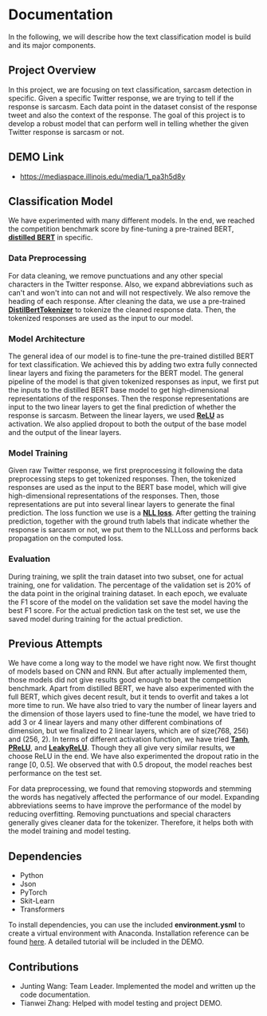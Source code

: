 # Documentation

In the following, we will describe how the text classification model is build and its major components.
## Project Overview
In this project, we are focusing on text classification, sarcasm detection in specific. Given a specific Twitter response, we are trying to tell if the response is sarcasm. Each data point in the dataset consist of the response tweet and also the context of the response. The goal of this project is to develop a robust model that can perform well in telling whether the given Twitter response is sarcasm or not.

## DEMO Link
* https://mediaspace.illinois.edu/media/1_pa3h5d8y

## Classification Model
We have experimented with many different models. In the end, we reached the competition benchmark score by fine-tuning a pre-trained BERT, [**distilled BERT**](https://huggingface.co/transformers/model_doc/distilbert.html) in specific.

### Data Preprocessing
For data cleaning, we remove punctuations and any other special characters in the Twitter response. Also, we expand abbreviations such as can't and won't into can not and will not respectively. We also remove the heading of each response. After cleaning the data, we use a pre-trained [**DistilBertTokenizer**](https://huggingface.co/transformers/model_doc/distilbert.html#distilberttokenizer) to tokenize the cleaned response data. Then, the tokenized responses are used as the input to our model.

### Model Architecture
The general idea of our model is to fine-tune the pre-trained distilled BERT for text classification. We achieved this by adding two extra fully connected linear layers and fixing the parameters for the BERT model. The general pipeline of the model is that given tokenized responses as input, we first put the inputs to the distilled BERT base model to get high-dimensional representations of the responses. Then the response representations are input to the two linear layers to get the final prediction of whether the response is sarcasm. Between the linear layers, we used [**ReLU**](https://pytorch.org/docs/stable/generated/torch.nn.ReLU.html) as activation. We also applied dropout to both the output of the base model and the output of the linear layers.

### Model Training
Given raw Twitter response, we first preprocessing it following the data preprocessing steps to get tokenized responses. Then, the tokenized responses are used as the input to the BERT base model, which will give high-dimensional representations of the responses. Then, those representations are put into several linear layers to generate the final prediction. The loss function we use is a [**NLL loss**](https://pytorch.org/docs/stable/generated/torch.nn.NLLLoss.html). After getting the training prediction, together with the ground truth labels that indicate whether the response is sarcasm or not, we put them to the NLLLoss and performs back propagation on the computed loss.


### Evaluation
During training, we split the train dataset into two subset, one for actual training, one for validation. The percentage of the validation set is 20% of the data point in the original training dataset. In each epoch, we evaluate the F1 score of the model on the validation set save the model having the best F1 score. For the actual prediction task on the test set, we use the saved model during training for the actual prediction.

## Previous Attempts
We have come a long way to the model we have right now. We first thought of models based on CNN and RNN. But after actually implemented them, those models did not give results good enough to beat the competition benchmark. Apart from distilled BERT, we have also experimented with the full BERT, which gives decent result, but it tends to overfit and takes a lot more time to run. We have also tried to vary the number of linear layers and the dimension of those layers used to fine-tune the model, we have tried to add 3 or 4 linear layers and many other different combinations of dimension, but we finalized to 2 linear layers, which are of size(768, 256) and (256, 2). In terms of different activation function, we have tried [**Tanh**](https://pytorch.org/docs/stable/generated/torch.nn.ReLU.html), [**PReLU**](https://pytorch.org/docs/stable/generated/torch.nn.PReLU.html#torch.nn.PReLU), and [**LeakyReLU**](https://pytorch.org/docs/stable/generated/torch.nn.LeakyReLU.html). Though they all give very similar results, we choose ReLU in the end. We have also experimented the dropout ratio in the range [0, 0.5]. We observed that with 0.5 dropout, the model reaches best performance on the test set.

For data preprocessing, we found that removing stopwords and stemming the words has negatively affected the performance of our model. Expanding abbreviations seems to have improve the performance of the model by reducing overfitting. Removing punctuations and special characters generally gives cleaner data for the tokenizer. Therefore, it helps both with the model training and model testing.


## Dependencies
* Python
* Json
* PyTorch
* Skit-Learn
* Transformers


To install dependencies, you can use the included **environment.ysml** to create a virtual environment with Anaconda. Installation reference can be found [here](https://docs.conda.io/projects/conda/en/latest/user-guide/tasks/manage-environments.html). A detailed tutorial will be included in the DEMO.

## Contributions
* Junting Wang: Team Leader. Implemented the model and written up the code documentation.
* Tianwei Zhang: Helped with model testing and project DEMO.


